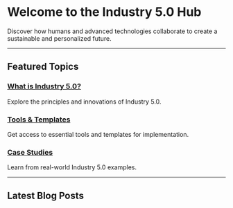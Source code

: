 <!-- Industry 5.0 Hub Homepage -->

# Welcome to the Industry 5.0 Hub

Discover how humans and advanced technologies collaborate to create a sustainable and personalized future.

---

## Featured Topics

### [What is Industry 5.0?](/categories/what-is-industry5)
Explore the principles and innovations of Industry 5.0.

### [Tools & Templates](/resources/tools)
Get access to essential tools and templates for implementation.

### [Case Studies](/categories/case-studies)
Learn from real-world Industry 5.0 examples.

---

## Latest Blog Posts
<div id="latest-blogs"></div>

<script>
  if (typeof window !== 'undefined') {
    // Import all blog files dynamically
    const blogImports = import.meta.glob('/blog/*.md', { eager: true });

    const blogs = [];
    for (const path in blogImports) {
      const blog = blogImports[path];
      blogs.push({
        url: path.replace(/^\/blog/, '/blog').replace('.md', ''), // Remove .md from the URL
        title: blog.title || path.split('/').pop().replace('.md', ''), // Use title from frontmatter or filename
      });
    }

    // Render blog titles dynamically
    const latestBlogsContainer = document.getElementById("latest-blogs");
    blogs.forEach(blog => {
      const blogItem = document.createElement("div");
      blogItem.innerHTML = `<a href="${blog.url}" style="text-decoration: none; color: inherit;">${blog.title}</a>`;
      blogItem.style.marginBottom = "8px"; // Optional: Add spacing between links
      latestBlogsContainer.appendChild(blogItem);
    });
  }
</script>
